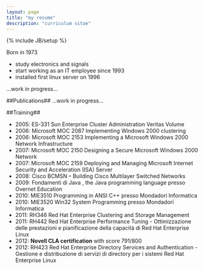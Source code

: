 ```yaml
---
layout: page
title: "my resume"
description: "curriculum vitae"
---
```

{% include JB/setup %}


Born in 1973
- study electronics and signals
- start working as an IT employee since 1993
- installed first linux server on 1996

...work in progress...

##Publications##
...work in progress...


##Training##
- 2005: ES-331 Sun Enterprise Cluster Administration Veritas Volume
- 2006: Microsoft MOC 2087 Implementing Windows 2000 clustering
- 2006: Microsoft MOC 2153 Implementing a Microsoft Windows 2000 Network Infrastructure
- 2007: Microsoft MOC 2150 Designing a Secure Microsoft Windows 2000 Network
- 2007: Microsoft MOC 2159 Deploying and Managing Microsoft Internet Security and Acceleration (ISA) Server
- 2008: Cisco BCMSN – Building Cisco Multilayer Switched Networks
- 2009: Fondamenti di Java , the Java programming language presso Overnet Education
- 2010: MIE3510 Programming in ANSI C++  presso Mondadori Informatica
- 2010: MIE3520 Win32 System Programming presso Mondadori Informatica
- 2011: RH346 Red Hat Enterprise Clustering and Storage Management
- 2011: RH442 Red Hat Enterprise Performance Tuning - Ottimizzazione delle prestazioni e pianificazione della capacità di Red Hat Enterprise Linux
- 2012: **Novell CLA certification** with score 791/800
- 2012: RH423 Red Hat Enterprise Directory Services and Authentication - Gestione e distribuzione di servizi di directory per i sistemi Red Hat Enterprise Linux

